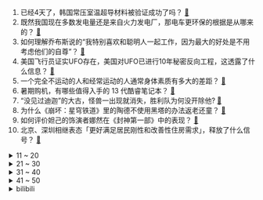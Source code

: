 1. 已经4天了，韩国常压室温超导材料被验证成功了吗？ [:link:](https://www.zhihu.com/question/614426480)
2. 既然我国现在多数发电量还是来自火力发电厂，那电车更环保的根据是从哪来的？ [:link:](https://www.zhihu.com/question/613557072)
3. 如何理解乔布斯说的“我特别喜欢和聪明人一起工作，因为最大的好处是不用考虑他们的自尊”？ [:link:](https://www.zhihu.com/question/391880688)
4. 美国飞行员证实UFO存在，美国对UFO已进行10年秘密反向工程，这透露了什么信息？ [:link:](https://www.zhihu.com/question/614456822)
5. 一个完全不运动的人和经常运动的人通常身体素质有多大的差距？ [:link:](https://www.zhihu.com/question/31694741)
6. 暑期购机，有哪些值得入手的 13 代酷睿笔记本？ [:link:](https://www.zhihu.com/question/614730887)
7. “没见过迪迦”的大古，怪兽一出现就消失，胜利队为何没开除他? [:link:](https://www.zhihu.com/question/479370188)
8. 为什么《崩坏：星穹铁道》里的陶德不使用黑塔的办法返老还童？ [:link:](https://www.zhihu.com/question/614444906)
9. 如何评价妲己的饰演者娜然在《封神第一部》中的表现？ [:link:](https://www.zhihu.com/question/614079743)
10. 北京、深圳相继表态「更好满足居民刚性和改善性住房需求」，释放了什么信号？ [:link:](https://www.zhihu.com/question/614750702)
<details>
<summary>11 ~ 20</summary>

11. 波兰总理发出警报「发现超 100 多名瓦格纳士兵已部署到其边界」，哪些信息值得关注？ [:link:](https://www.zhihu.com/question/614727296)
12. 今年第 6 号台风「卡努」强度逐渐增强，最大强度可达强台风级，会影响哪些地方？ [:link:](https://www.zhihu.com/question/614726695)
13. 2023 LPL 夏季季后赛 JDG 3:0 击败 BLG 晋级决赛，如何评价这场比赛？ [:link:](https://www.zhihu.com/question/614747386)
14. 如今无损音乐已经很普遍，为什么发烧者们始终喜欢用CD碟片听音乐？ [:link:](https://www.zhihu.com/question/561163731)
15. 谷歌 DeepMind 利用大模型研发出机器人项目 RT-2，如何评价这一成果？ [:link:](https://www.zhihu.com/question/614768538)
16. 如何看待2023年7月31日 A股市场？ [:link:](https://www.zhihu.com/question/614577103)
17. 中国男子混合泳接力创历史，破亚洲纪录首夺世锦赛奖牌，如何评价本场比赛？ [:link:](https://www.zhihu.com/question/614771523)
18. 现实中是否存在概率为零的事件？ [:link:](https://www.zhihu.com/question/554764009)
19. 新疆警方通报一车队未经批准穿越自然保护区，致 3 死 1 失踪，发生了什么？哪些信息值得关注？ [:link:](https://www.zhihu.com/question/614432614)
20. 上班途中因暴雨、大风天气原因受伤算工伤吗？ [:link:](https://www.zhihu.com/question/614724833)
</details>
<details>
<summary>21 ~ 30</summary>

21. 为什么古代老虎被称为大虫？ [:link:](https://www.zhihu.com/question/29161985)
22. 王霜替补登场点球救主，当选全场最佳球员，「在国家队点球都是我罚，所以很坚决」，如何评价她的表现？ [:link:](https://www.zhihu.com/question/614581491)
23. AI领域的agent是什么意思？ [:link:](https://www.zhihu.com/question/51195225)
24. 暴雨大风天气窗户、楼下出现了刮来的钱，捡了合法吗？ [:link:](https://www.zhihu.com/question/614723319)
25. 考研暑假一天只学七个小时，想考 985 但感觉不够，正常应该多少呀？ [:link:](https://www.zhihu.com/question/477621630)
26. 你该如何描述遗憾？ [:link:](https://www.zhihu.com/question/604980829)
27. 郭芙和阿紫谁的本质更坏? [:link:](https://www.zhihu.com/question/338644526)
28. 这个夏天，你会带孩子参观哪里的博物馆？ [:link:](https://www.zhihu.com/question/612281147)
29. 冷泡茶是怎么泡的，直接拿冷水泡可以吗？ [:link:](https://www.zhihu.com/question/611772699)
30. 假如你现在有十万块钱，你会拿来做什么？ [:link:](https://www.zhihu.com/question/610888654)
</details>
<details>
<summary>31 ~ 40</summary>

31. 爸妈非常爱用拼多多，自己学会的，当年我手把手教他们网购都不行，拼多多是怎么做到的？ [:link:](https://www.zhihu.com/question/614425398)
32. 可以留下一首让你单曲循环很久的歌吗？ [:link:](https://www.zhihu.com/question/614452624)
33. 《封神第一部》票房破 10 亿，如何评价这一票房成绩？你预测本片票房能到多少？ [:link:](https://www.zhihu.com/question/614732121)
34. 如何用一段话证明你玩某款游戏? [:link:](https://www.zhihu.com/question/605366291)
35. 《不完美受害人》第 26-27 集拍得如何？有哪些值得关注的剧情点？ [:link:](https://www.zhihu.com/question/614763158)
36. 如何看待当代职场打工人现状：凌晨刷手机跟着受罪的不止是脸，还有越来越干涩的眼？ [:link:](https://www.zhihu.com/question/614255719)
37. 你认为《长相思》在播出后，哪个男性角色能爆火？ [:link:](https://www.zhihu.com/question/558364605)
38. 什么样的友谊最让你感到舒适？ [:link:](https://www.zhihu.com/question/612623100)
39. 诗人经历大起大落后写尽人生的诗词有哪些？ [:link:](https://www.zhihu.com/question/613702053)
40. 2023 年下半年 A 股中哪三个板块最具上涨潜力？内在逻辑是什么？ [:link:](https://www.zhihu.com/question/614395046)
</details>
<details>
<summary>41 ~ 50</summary>

41. 《碟中谍 7》等多部好莱坞影片国内票房遇冷，为何卖不动了？好莱坞 IP 市场的黄金时代已经过去了吗？ [:link:](https://www.zhihu.com/question/614717890)
42. 你有过「旅游过两次以上」的城市吗？这座城市有哪些地方吸引你？ [:link:](https://www.zhihu.com/question/613135889)
43. 《长相思》里小夭有没有爱过相柳？ [:link:](https://www.zhihu.com/question/41279705)
44. 带颜色的古诗词有哪些? [:link:](https://www.zhihu.com/question/614587871)
45. 《长相思》第 14 集拍得如何？有哪些值得关注的剧情点？ [:link:](https://www.zhihu.com/question/614758252)
46. 乒乓球发球的落点为什么是对称的？ [:link:](https://www.zhihu.com/question/509754421)
47. 为什么美国不研制像Ka-29、Mil-24这样的既能运输又能战斗突击的武装直升机？ [:link:](https://www.zhihu.com/question/597774536)
48. 为什么飞机商务舱一直拉着帘子？ [:link:](https://www.zhihu.com/question/346204250)
49. 很多大作家，在没出名之前，收入甚微，到底是什么力量在支撑他们熬过人生最艰难的时光，坚持写作下去的？ [:link:](https://www.zhihu.com/question/573075341)
50. 咖啡馆命名 Doi 被指低俗，上海黄浦区市场监管局表示已立案调查，哪些信息值得关注？ [:link:](https://www.zhihu.com/question/614421114)
</details><details>
<summary>bilibili</summary>

</details>